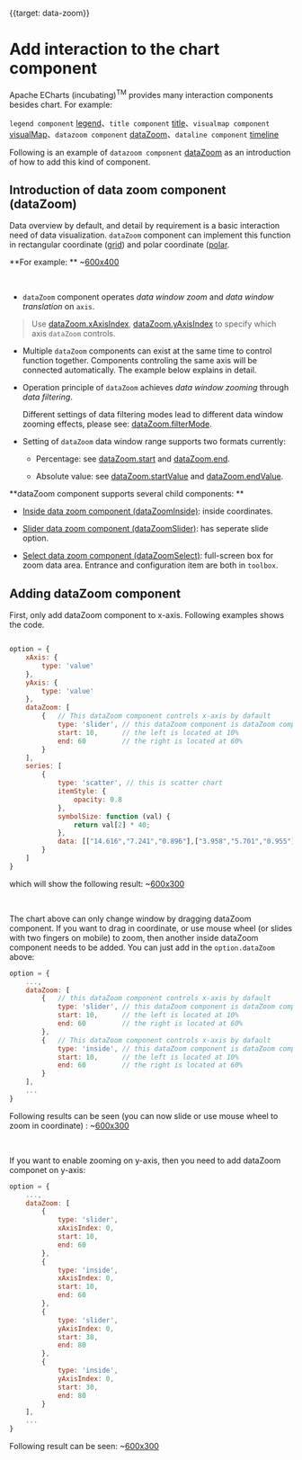 
{{target: data-zoom}}

# Add interaction to the chart component

Apache ECharts (incubating)<sup>TM</sup> provides many interaction components besides chart. For example:

`legend component` [legend](option.html#legend)、`title component` [title](option.html#title)、`visualmap component` [visualMap](option.html#visualMap)、`datazoom component` [dataZoom](option.html#dataZoom)、`dataline component` [timeline](option.html#timeline)

Following is an example of `datazoom component` [dataZoom](option.html#dataZoom) as an introduction of how to add this kind of component.



## Introduction of data zoom component (dataZoom)

Data overview by default, and detail by requirement is a basic interaction need of data visualization. `dataZoom` component can implement this function in rectangular coordinate ([grid](option.html#grid)) and polar coordinate ([polar](option.html#polar).


**For example: **
~[600x400](${galleryViewPath}doc-example/scatter-dataZoom-all&edit=1&reset=1)

<br>

+ `dataZoom` component operates *data window zoom* and *data window translation* on `axis`.

> Use [dataZoom.xAxisIndex](option.html#dataZoom.xAxisIndex), [dataZoom.yAxisIndex](option.html#dataZoom.yAxisIndex) to specify which axis `dataZoom` controls.

+ Multiple `dataZoom` components can exist at the same time to control function together. Components controling the same axis will be connected automatically. The example below explains in detail.

+ Operation principle of `dataZoom` achieves *data window zooming* through *data filtering*.

    Different settings of data filtering modes lead to different data window zooming effects, please see: [dataZoom.filterMode](option.html#dataZoom.filterMode).

+ Setting of `dataZoom` data window range supports two formats currently:

    + Percentage: see [dataZoom.start](option.html#dataZoom.start) and [dataZoom.end](option.html#dataZoom.end).

    + Absolute value: see [dataZoom.startValue](option.html#dataZoom.startValue) and [dataZoom.endValue](option.html#dataZoom.endValue).



**dataZoom component supports several child components: **

+ [Inside data zoom component (dataZoomInside)](option.html#dataZoom-inside): inside coordinates.

+ [Slider data zoom component (dataZoomSlider)](option.html#dataZoom-slider): has seperate slide option.

+ [Select data zoom component (dataZoomSelect)](option.html#toolbox.feature.dataZoom): full-screen box for zoom data area. Entrance and configuration item are both in `toolbox`.



## Adding dataZoom component

First, only add dataZoom component to x-axis. Following examples shows the code.

```javascript

option = {
    xAxis: {
        type: 'value'
    },
    yAxis: {
        type: 'value'
    },
    dataZoom: [
        {   // This dataZoom component controls x-axis by dafault
            type: 'slider', // this dataZoom component is dataZoom component of slider
            start: 10,      // the left is located at 10%
            end: 60         // the right is located at 60%
        }
    ],
    series: [
        {
            type: 'scatter', // this is scatter chart
            itemStyle: {
                opacity: 0.8
            },
            symbolSize: function (val) {
                return val[2] * 40;
            },
            data: [["14.616","7.241","0.896"],["3.958","5.701","0.955"],["2.768","8.971","0.669"],["9.051","9.710","0.171"],["14.046","4.182","0.536"],["12.295","1.429","0.962"],["4.417","8.167","0.113"],["0.492","4.771","0.785"],["7.632","2.605","0.645"],["14.242","5.042","0.368"]]
        }
    ]
}
```

which will show the following result:
~[600x300](${galleryViewPath}doc-example/scatter-tutorial-dataZoom-1&edit=1&reset=1)

<br>

The chart above can only change window by dragging dataZoom component. If you want to drag in coordinate, or use mouse wheel (or slides with two fingers on mobile) to zoom, then another inside dataZoom component needs to be added. You can just add in the `option.dataZoom` above:

```javascript
option = {
    ...,
    dataZoom: [
        {   // this dataZoom component controls x-axis by dafault
            type: 'slider', // this dataZoom component is dataZoom component of slider
            start: 10,      // the left is located at 10%
            end: 60         // the right is located at 60%
        },
        {   // This dataZoom component controls x-axis by dafault
            type: 'inside', // this dataZoom component is dataZoom component of inside
            start: 10,      // the left is located at 10%
            end: 60         // the right is located at 60%
        }
    ],
    ...
}
```

Following results can be seen (you can now slide or use mouse wheel to zoom in coordinate) :
~[600x300](${galleryViewPath}doc-example/scatter-tutorial-dataZoom-2&edit=1&reset=1)


<br>

If you want to enable zooming on y-axis, then you need to add dataZoom componet on y-axis:

```javascript
option = {
    ...,
    dataZoom: [
        {
            type: 'slider',
            xAxisIndex: 0,
            start: 10,
            end: 60
        },
        {
            type: 'inside',
            xAxisIndex: 0,
            start: 10,
            end: 60
        },
        {
            type: 'slider',
            yAxisIndex: 0,
            start: 30,
            end: 80
        },
        {
            type: 'inside',
            yAxisIndex: 0,
            start: 30,
            end: 80
        }
    ],
    ...
}
```

Following result can be seen:
~[600x300](${galleryViewPath}doc-example/scatter-tutorial-dataZoom-3&edit=1&reset=1)


